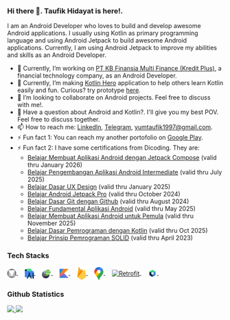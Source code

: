 ### Hi there 👋. **Taufik Hidayat** is here!.

I am an Android Developer who loves to build and develop awesome Android applications. I usually using Kotlin as primary programming language and using Android Jetpack to build awesome Android applications. Currently, I am using Android Jetpack to improve my abilities and skills as an Android Developer.

- 🔭 Currently, I’m working on [PT KB Finansia Multi Finance (Kredit Plus)](https://www.linkedin.com/company/pt-kb-finansia-multi-finance/mycompany), a financial technology company, as an Android Developer.
- 🌱 Currently, I’m making [Kotlin Hero](https://github.com/yumtaufikhidayat/kotlin-hero) application to help others learn Kotlin easily and fun. Curious? try prototype [here](https://www.figma.com/proto/NwDrgYPehVbxuSRwQNxRfs/Latihan-UX-Designer?node-id=43:590&scaling=scale-down&page-id=37:2&starting-point-node-id=43:590).
- 👯 I’m looking to collaborate on Android projects. Feel free to discuss with me!.
- 💬 Have a question about Android and Kotlin?. I'll give you my best POV. Feel free to discuss together.
- 📫 How to reach me: [LinkedIn](https://linkedin.com/in/taufik-hidayat), [Telegram](https://t.me/yumtaufik), yumtaufik1997@gmail.com.
- ⚡ Fun fact 1: You can reach my another portofolio on [Google Play](https://play.google.com/store/apps/dev?id=5667961808037787969).
- ⚡ Fun fact 2: I have some certifications from Dicoding. They are:
  - [Belajar Membuat Aplikasi Android dengan Jetpack Compose](https://www.dicoding.com/academies/445) (valid thru January 2026)
  - [Belajar Pengembangan Aplikasi Android Intermediate](https://www.dicoding.com/academies/352) (valid thru July 2025)
  - [Belajar Dasar UX Design](https://www.dicoding.com/academies/335) (valid thru January 2025)
  - [Belajar Android Jetpack Pro](https://www.dicoding.com/academies/129) (valid thru October 2024)
  - [Belajar Dasar Git dengan Github](https://www.dicoding.com/academies/317) (valid thru August 2024)
  - [Belajar Fundamental Aplikasi Android](https://www.dicoding.com/academies/14) (valid thru May 2025)
  - [Belajar Membuat Aplikasi Android untuk Pemula](https://www.dicoding.com/academies/51) (valid thru November 2025)
  - [Belajar Dasar Pemrograman dengan Kotlin](https://www.dicoding.com/academies/80) (valid thru Oct 2025)
  - [Belajar Prinsip Pemrograman SOLID](https://www.dicoding.com/academies/169) (valid thru April 2023)

### Tech Stacks ###
<a href="https://developer.android.com/studio">
  <img align="center" alt="Material Design" title="Material Design" width="21px" src="https://github.com/yumtaufikhidayat/yumtaufikhidayat/blob/main/material_design_logo.png" />
</a>
&nbsp;
&nbsp;
<a href="https://developer.android.com/studio">
  <img align="center" alt="Android Studio" title="Android Studio" width="21px" src="https://raw.githubusercontent.com/yumtaufikhidayat/yumtaufikhidayat/main/android-studio.svg" />
</a>
&nbsp;
&nbsp;
<a href="https://developer.android.com/jetpack">
  <img align="center" alt="Android Jetpack" title="Android Jetpack" width="21px" src="https://github.com/yumtaufikhidayat/yumtaufikhidayat/blob/main/android-jetpack.png" />
</a>
&nbsp;
&nbsp;
<a href="https://kotlinlang.org/">
  <img align="center" alt="Kotlin" title="Kotlin" width="21px" src="https://raw.githubusercontent.com/yumtaufikhidayat/yumtaufikhidayat/main/kotlin.svg" />
</a>
&nbsp;
&nbsp;
<a href="https://firebase.google.com/">
  <img align="center" alt="Firebase" title="Firebase" width="21px" src="https://raw.githubusercontent.com/yumtaufikhidayat/yumtaufikhidayat/main/firebase.svg" />
</a>
&nbsp;
&nbsp;
<a href="https://cloud.google.com/">
  <img align="center" alt="Google Maps" title="Google Maps" width="21px" src="https://raw.githubusercontent.com/yumtaufikhidayat/yumtaufikhidayat/main/google-maps.svg" />
</a>
&nbsp;
&nbsp;
<a href="https://github.com/square/retrofit">
  <img align="center" alt="Retrofit" title="Retrofit" width="21px" src="https://avatars.githubusercontent.com/u/82592?s=200&v=4" />
</a>
&nbsp;
&nbsp;
<a href="https://developer.android.com/jetpack/compose">
  <img align="center" alt="Jetpack Compose" title="Jetpack Compose" width="21px" src="https://raw.githubusercontent.com/yumtaufikhidayat/yumtaufikhidayat/main/jetpack%20compose%20icon_RGB.png" />
</a>
&nbsp;
&nbsp;

### Github Statistics ###
<p align="left">
<a href="https://github.com/yumtaufikhidayat">
  <img height="180em" src="https://github-readme-stats-eight-theta.vercel.app/api?username=yumtaufikhidayat&show_icons=true&theme=algolia&include_all_commits=true&count_private=true"/>
  <img height="180em" src="https://github-readme-stats-eight-theta.vercel.app/api/top-langs/?username=yumtaufikhidayat&layout=compact&langs_count=8&theme=algolia"/>
</a>
</p>
